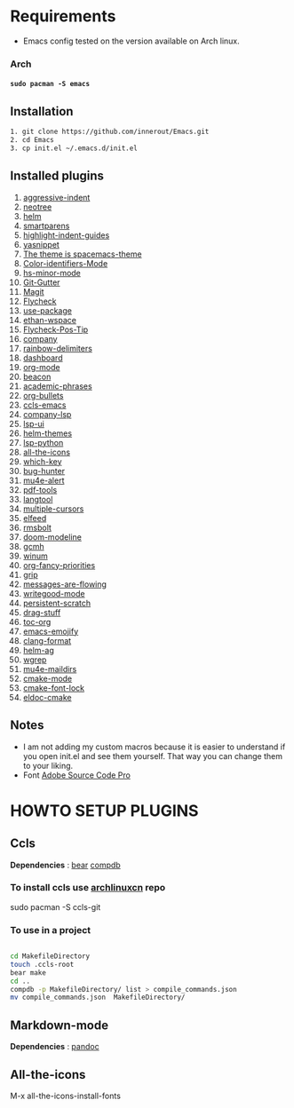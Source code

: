 # Requirements
* Emacs config tested on the version available on Arch linux.

### Arch

#### ```sudo pacman -S emacs```

## Installation

``` bash
1. git clone https://github.com/innerout/Emacs.git
2. cd Emacs
3. cp init.el ~/.emacs.d/init.el
```
## Installed plugins

1. [aggressive-indent](https://github.com/Malabarba/aggressive-indent-mode)
2. [neotree](https://github.com/jaypei/emacs-neotree)
3. [helm](https://github.com/emacs-helm/helm)
4. [smartparens](https://github.com/Fuco1/smartparens)
5. [highlight-indent-guides](https://github.com/DarthFennec/highlight-indent-guides)
6. [yasnippet](https://github.com/joaotavora/yasnippet)
7. [The theme is spacemacs-theme](https://github.com/nashamri/spacemacs-theme)
8. [Color-identifiers-Mode](https://github.com/ankurdave/color-identifiers-mode)
9. [hs-minor-mode](https://www.emacswiki.org/emacs/HideShow)
10. [Git-Gutter](https://github.com/syohex/emacs-git-gutter)
11. [Magit](https://github.com/magit/magit)
12. [Flycheck](https://github.com/flycheck/flycheck)
13. [use-package](https://github.com/jwiegley/use-package)
14. [ethan-wspace](https://github.com/glasserc/ethan-wspace)
15. [Flycheck-Pos-Tip](https://github.com/flycheck/flycheck-pos-tip)
16. [company](https://github.com/company-mode/company-mode)
17. [rainbow-delimiters](https://github.com/Fanael/rainbow-delimiters)
18. [dashboard](https://github.com/rakanalh/emacs-dashboard)
19. [org-mode](https://orgmode.org/)
20. [beacon](https://github.com/Malabarba/beacon)
21. [academic-phrases](https://github.com/nashamri/academic-phrases)
22. [org-bullets](https://github.com/sabof/org-bullets)
23. [ccls-emacs](https://github.com/MaskRay/emacs-ccls)
24. [company-lsp](https://github.com/tigersoldier/company-lsp)
25. [lsp-ui](https://github.com/emacs-lsp/lsp-ui)
26. [helm-themes](https://github.com/syohex/emacs-helm-themes)
27. [lsp-python](https://github.com/emacs-lsp/lsp-python)
28. [all-the-icons](https://github.com/domtronn/all-the-icons.el)
29. [which-key](https://github.com/justbur/emacs-which-key)
30. [bug-hunter](https://github.com/Malabarba/elisp-bug-hunter)
31. [mu4e-alert](https://github.com/iqbalansari/mu4e-alert)
32. [pdf-tools](https://github.com/politza/pdf-tools)
33. [langtool](https://github.com/mhayashi1120/Emacs-langtool)
34. [multiple-cursors](https://github.com/magnars/multiple-cursors.el)
35. [elfeed](https://github.com/skeeto/elfeed)
36. [rmsbolt](https://gitlab.com/jgkamat/rmsbolt)
37. [doom-modeline](https://github.com/seagle0128/doom-modeline)
38. [gcmh](https://gitlab.com/koral/gcmh)
39. [winum](https://github.com/deb0ch/emacs-winum)
40. [org-fancy-priorities](https://github.com/harrybournis/org-fancy-priorities)
41. [grip](https://github.com/seagle0128/grip-mode)
42. [messages-are-flowing](https://github.com/legoscia/messages-are-flowing)
43. [writegood-mode](https://github.com/bnbeckwith/writegood-mode/tree/master)
44. [persistent-scratch](https://github.com/Fanael/persistent-scratch/tree/master)
45. [drag-stuff](https://github.com/rejeep/drag-stuff.el/tree/master)
46. [toc-org](https://github.com/snosov1/toc-org)
47. [emacs-emojify](https://github.com/iqbalansari/emacs-emojify)
48. [clang-format](https://github.com/emacsmirror/clang-format/tree/master)
49. [helm-ag](https://github.com/syohex/emacs-helm-ag/tree/master)
50. [wgrep](https://github.com/mhayashi1120/Emacs-wgrep/tree/master)
51. [mu4e-maildirs](https://github.com/agpchil/mu4e-maildirs-extension)
52. [cmake-mode](https://melpa.org/packages/cmake-mode-20190710.1319.el)
53. [cmake-font-lock](https://github.com/Lindydancer/cmake-font-lock/tree/master)
54. [eldoc-cmake](https://github.com/ikirill/eldoc-cmake/tree/master)

## Notes
* I am not adding my custom macros because it is easier to understand if you open init.el and see them yourself.
That way you can change them to your liking.
* Font [Adobe Source Code Pro](https://www.archlinux.org/packages/extra/any/adobe-source-code-pro-fonts/)

# HOWTO SETUP PLUGINS

## Ccls

__Dependencies__ :  [bear](https://github.com/rizsotto/Bear) [compdb](https://github.com/Sarcasm/compdb)
### To install ccls use [archlinuxcn](https://github.com/archlinuxcn/repo) repo

sudo pacman -S ccls-git

### To use in a project

```bash

cd MakefileDirectory
touch .ccls-root
bear make
cd ..
compdb -p MakefileDirectory/ list > compile_commands.json
mv compile_commands.json  MakefileDirectory/

```

## Markdown-mode

__Dependencies__ : [pandoc](https://pandoc.org/)

## All-the-icons

M-x all-the-icons-install-fonts
